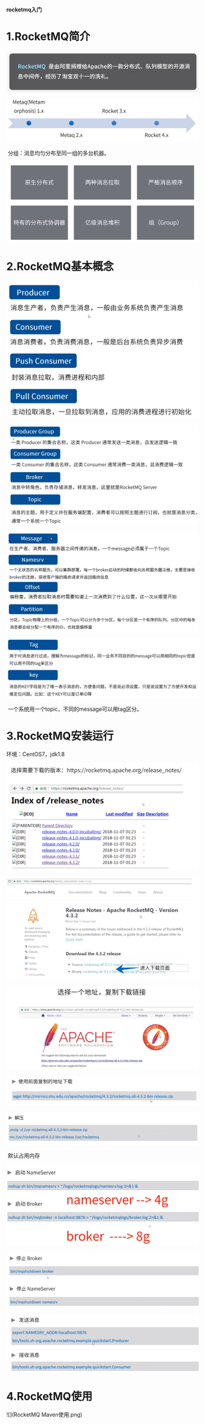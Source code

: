 **rocketmq入门**



# 1.RocketMQ简介

![](RocketMQ简介.png)



![](RocketMQ发展史.png)



​	分组：消息均匀分布至同一组的多台机器。

![](RocketMQ特性.png)



# 2.RocketMQ基本概念

![](RocketMQ基本概念1.png)



![](RocketMQ基本概念2.png)



![](RocketMQ基本概念3.png)



![](RocketMQ基本概念4.png)



​	一个系统用一个topic，不同的message可以用tag区分。



# 3.RocketMQ安装运行

环境：CentOS7，jdk1.8

![](RocketMQ下载1.png)



![](RocketMQ下载2.png)



![](RocketMQ下载3.png)



![](RocketMQ下载4.png)



![](RocketMQ安装.png)



​	默认占用内存

![](RocketMQ运行.png)



![](RocketMQ停止.png)



![](RocketMQ启动验证.png)



# 4.RocketMQ使用

![](RocketMQ Maven使用.png)

